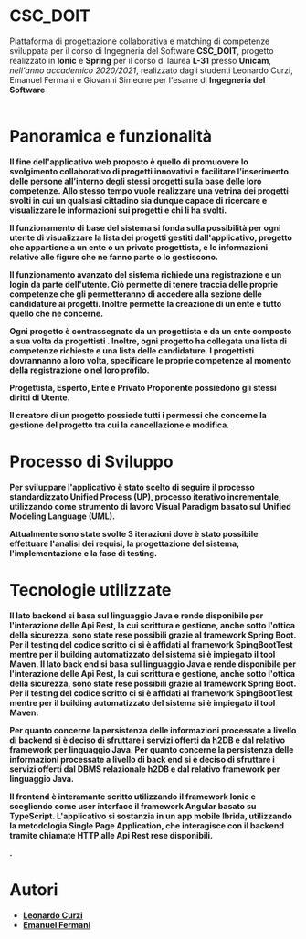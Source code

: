 # CSC_DOIT
Piattaforma di progettazione collaborativa e matching di competenze sviluppata per il corso di Ingegneria del Software
   <b>CSC_DOIT</b>, progetto realizzato in <b>Ionic</b> e <b>Spring</b> per il corso di laurea <b>L-31</b> presso <b>Unicam</b>, <i>nell'anno accademico 2020/2021</i>, realizzato dagli studenti Leonardo Curzi, Emanuel Fermani e Giovanni Simeone per l'esame di <b>Ingegneria del Software</b> 
    <br><br><b>



# Panoramica e funzionalità 

Il fine dell'applicativo web proposto è quello di promuovere lo svolgimento collaborativo di progetti innovativi e facilitare l’inserimento delle persone all’interno degli stessi progetti sulla base delle loro competenze. Allo stesso tempo vuole realizzare una vetrina dei progetti svolti in cui un qualsiasi cittadino sia dunque capace di ricercare e visualizzare le informazioni sui progetti e chi li ha svolti.

Il funzionamento di base del sistema si fonda sulla possibilità per ogni utente di visualizzare la lista dei **progetti** gestiti dall'applicativo, progetto che appartiene a un **ente** o un privato **progettista**, e le informazioni relative alle figure che ne fanno parte o lo gestiscono.

Il funzionamento avanzato del sistema richiede una registrazione e un login da parte dell'utente. Ciò permette di tenere traccia delle proprie **competenze** che gli permetteranno di accedere alla sezione delle **candidature** ai progetti. Inoltre permette la creazione di un ente e tutto quello che ne concerne.


Ogni progetto è contrassegnato da un **progettista** e da un **ente** composto a sua volta da **progettisti** . Inoltre, ogni progetto ha collegata una lista di **competenze richieste** e una lista delle candidature. I **progettisti** dovrannanno a loro volta, specificare le proprie competenze al momento della registrazione o nel loro profilo.

 
Progettista, Esperto, Ente e Privato Proponente possiedono gli stessi diritti di Utente.

Il creatore di un progetto possiede tutti i permessi che concerne la gestione del progetto tra cui la cancellazione e modifica.



# Processo di Sviluppo


Per sviluppare l'applicativo è stato scelto di seguire il processo standardizzato **Unified Process (UP)**, processo iterativo incrementale, utilizzando come strumento di lavoro **Visual Paradigm** basato sul **Unified Modeling Language (UML)**.

Attualmente sono state svolte 3 iterazioni dove è stato possibile effettuare l'analisi dei requisi, la progettazione del sistema, l'implementazione e la fase di testing.



 # Tecnologie utilizzate

Il lato backend si basa sul linguaggio **Java** e rende disponibile per l'interazione delle **Api Rest**, la cui scrittura e gestione, anche sotto l'ottica della sicurezza, sono state rese possibili grazie al framework **Spring Boot**. Per il testing del codice scritto ci si è affidati al framework **SpingBootTest** mentre per il building automatizzato del sistema si è impiegato il tool **Maven**.
Il lato back end si basa sul linguaggio **Java** e rende disponibile per l'interazione delle **Api Rest**, la cui scrittura e gestione, anche sotto l'ottica della sicurezza, sono state rese possibili grazie al framework **Spring Boot**. Per il testing del codice scritto ci si è affidati al framework **SpingBootTest** mentre per il building automatizzato del sistema si è impiegato il tool **Maven**.

Per quanto concerne la persistenza delle informazioni processate a livello di backend si è deciso di sfruttare i servizi offerti da **h2DB** e dal relativo framework per linguaggio Java.
Per quanto concerne la persistenza delle informazioni processate a livello di back end si è deciso di sfruttare i servizi offerti dal DBMS  relazionale **h2DB** e dal relativo framework per linguaggio Java.

Il frontend è interamante scritto utilizzando il framework **Ionic** e scegliendo come user interface il framework **Angular** basato su **TypeScript**. L'applicativo si sostanzia in un app mobile Ibrida, utilizzando la metodologia Single Page Application, che interagisce con il backend tramite chiamate HTTP alle Api Rest rese disponibili. 

. 




# Autori 

- [Leonardo Curzi](https://github.com/l3ocurz1)
- [Emanuel Fermani](https://github.com/TheFermani71)

